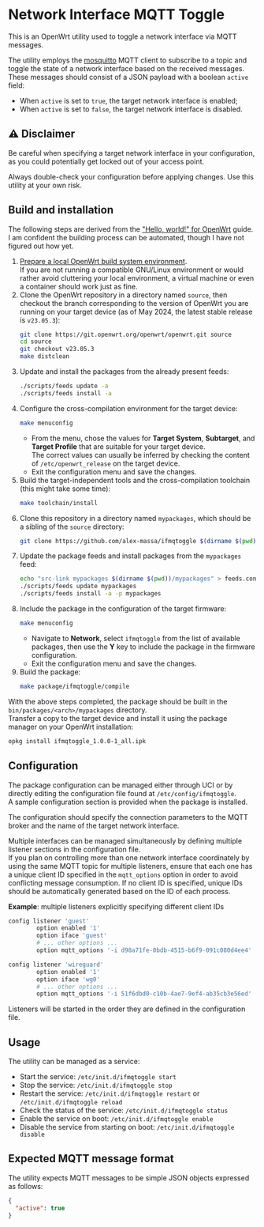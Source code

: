 # Network Interface MQTT Toggle

This is an OpenWrt utility used to toggle a network interface via MQTT messages.

The utility employs the [mosquitto](https://mosquitto.org/) MQTT client to subscribe to a topic and toggle the state of a network interface based on the received messages. \
These messages should consist of a JSON payload with a boolean `active` field:
- When `active` is set to `true`, the target network interface is enabled;
- When `active` is set to `false`, the target network interface is disabled.

## ⚠️ Disclaimer

Be careful when specifying a target network interface in your configuration, as you could potentially get locked out of your access point.

Always double-check your configuration before applying changes.
Use this utility at your own risk.

## Build and installation

The following steps are derived from the ["Hello, world!" for OpenWrt](https://openwrt.org/docs/guide-developer/helloworld/start) guide. \
I am confident the building process can be automated, though I have not figured out how yet.
  1.  [Prepare a local OpenWrt build system environment](https://openwrt.org/docs/guide-developer/toolchain/install-buildsystem). \
      If you are not running a compatible GNU/Linux environment or would rather avoid cluttering your local environment, a virtual machine or even a container should work just as fine.
  2.  Clone the OpenWrt repository in a directory named `source`, then checkout the branch corresponding to the version of OpenWrt you are running on your target device (as of May 2024, the latest stable release is `v23.05.3`):
      ```sh
      git clone https://git.openwrt.org/openwrt/openwrt.git source
      cd source
      git checkout v23.05.3
      make distclean
      ```
  3.  Update and install the packages from the already present feeds:
      ```sh
      ./scripts/feeds update -a
      ./scripts/feeds install -a
      ```
  4.  Configure the cross-compilation environment for the target device:
      ```sh
      make menuconfig
      ```
      - From the menu, chose the values for **Target System**, **Subtarget**, and **Target Profile** that are suitable for your target device. \
        The correct values can usually be inferred by checking the content of `/etc/openwrt_release` on the target device.
      - Exit the configuration menu and save the changes.
  5.  Build the target-independent tools and the cross-compilation toolchain (this might take some time):
      ```sh
      make toolchain/install
      ```
  6.  Clone this repository in a directory named `mypackages`, which should be a sibling of the `source` directory:
      ```sh
      git clone https://github.com/alex-massa/ifmqtoggle $(dirname $(pwd))/mypackages/ifmqtoggle
      ``` 
  7.  Update the package feeds and install packages from the `mypackages` feed:
      ```sh
      echo "src-link mypackages $(dirname $(pwd))/mypackages" > feeds.conf
      ./scripts/feeds update mypackages
      ./scripts/feeds install -a -p mypackages
      ```
  8.  Include the package in the configuration of the target firmware:
      ```sh
      make menuconfig
      ```
      - Navigate to **Network**, select `ifmqtoggle` from the list of available packages, then use the **Y** key to include the package in the firmware configuration.
      - Exit the configuration menu and save the changes.
  9.  Build the package:
      ```sh
      make package/ifmqtoggle/compile
      ```

With the above steps completed, the package should be built in the `bin/packages/<arch>/mypackages` directory. \
Transfer a copy to the target device and install it using the package manager on your OpenWrt installation:
```sh
opkg install ifmqtoggle_1.0.0-1_all.ipk
```

## Configuration

The package configuration can be managed either through UCI or by directly editing the configuration file found at `/etc/config/ifmqtoggle`. \
A sample configuration section is provided when the package is installed.

The configuration should specify the connection parameters to the MQTT broker and the name of the target network interface.

Multiple interfaces can be managed simultaneously by defining multiple listener sections in the configuration file. \
If you plan on controlling more than one network interface coordinately by using the same MQTT topic for multiple listeners, ensure that each one has a unique client ID specified in the `mqtt_options` option in order to avoid conflicting message consumption. If no client ID is specified, unique IDs should be automatically generated based on the ID of each process.

**Example**: multiple listeners explicitly specifying different client IDs
```sh
config listener 'guest'
        option enabled '1'
        option iface 'guest'
        # ... other options ...
        option mqtt_options '-i d98a71fe-0bdb-4515-b6f9-091c080d4ee4'

config listener 'wireguard'
        option enabled '1'
        option iface 'wg0'
        # ... other options ...
        option mqtt_options '-i 51f6dbd0-c10b-4ae7-9ef4-ab35cb3e56ed'
```

Listeners will be started in the order they are defined in the configuration file.

## Usage

The utility can be managed as a service:
- Start the service: `/etc/init.d/ifmqtoggle start`
- Stop the service: `/etc/init.d/ifmqtoggle stop`
- Restart the service: `/etc/init.d/ifmqtoggle restart` or `/etc/init.d/ifmqtoggle reload`
- Check the status of the service: `/etc/init.d/ifmqtoggle status`
- Enable the service on boot: `/etc/init.d/ifmqtoggle enable`
- Disable the service from starting on boot: `/etc/init.d/ifmqtoggle disable`

## Expected MQTT message format

The utility expects MQTT messages to be simple JSON objects expressed as follows:

```json
{
  "active": true
}
```
